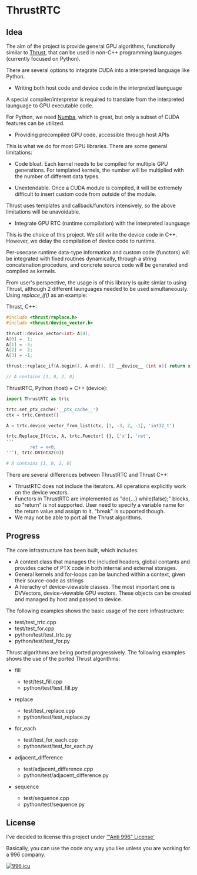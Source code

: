 # ThrustRTC

## Idea

The aim of the project is provide general GPU algorithms, functionally similar to [Thrust](https://github.com/thrust/thrust/),
that can be used in non-C++ programming launguages (currently focused on Python).

There are several options to integrate CUDA into a interpreted language like Python.

* Writing both host code and device code in the interpreted launguage

A special compiler/interpretor is required to translate from the interpreted launguage to GPU executable code.

For Python, we need [Numba](http://numba.pydata.org/numba-doc/0.13/CUDAJit.html), which is great, but only a subset of CUDA features can be utilized.

* Providing precompiled GPU code, accessible through host APIs

This is what we do for most GPU libraries. There are some general limitations:

  * Code bloat. Each kernel needs to be compiled for multiple GPU generations. For templated kernels, the number will be multiplied
    with the number of different data types.

  * Unextendable. Once a CUDA module is compiled, it will be extremely difficult to insert custom code from outside of the module. 

Thrust uses templates and callback/functors intensively, so the above limitations will be unavoidable.

* Integrate GPU RTC (runtime compilation) with the interpreted launguage

This is the choice of this project. We still write the device code in C++. However, we delay the compilation of device code to runtime.

Per-usecase runtime data-type information and custom code (functors) will be integrated with fixed routines dynamically, 
through a string concatenation procedure, and concrete source code will be generated and compiled as kernels. 

From user's perspective, the usage is of this library is quite simlar to using Thrust, although 2 different launguages needed to be used simultaneously. Using _replace_if()_ as an example:

Thrust, C++:

```cpp
#include <thrust/replace.h>
#include <thrust/device_vector.h>

thrust::device_vector<int> A(4);
A[0] =  1;
A[1] = -3;
A[2] =  2;
A[3] = -1;

thrust::replace_if(A.begin(), A.end(), [] __device__ (int x){ return x < 0; }, 0);

// A contains [1, 0, 2, 0]
```

ThrustRTC, Python (host) + C++ (device):

```python
import ThrustRTC as trtc

trtc.set_ptx_cache('__ptx_cache__')
ctx = trtc.Context()

A = trtc.device_vector_from_list(ctx, [1, -3, 2, -1], 'int32_t')

trtc.Replace_If(ctx, A, trtc.Functor( {}, ['x'], 'ret',
'''
         ret = x<0;
'''), trtc.DVInt32(0))

# A contains [1, 0, 2, 0]
```

There are several differences between ThrustRTC and Thrust C++:

* ThrustRTC does not include the iterators. All operations explicitly work on the device vectors.
* Functors in ThrustRTC are implemented as "do{...} while(false);" blocks, so "return" is not supported. 
  User need to specify a variable name for the return value and assign to it. "break" is supported though.
* We may not be able to port all the Thrust algorithms. 

## Progress

The core infrastructure has been built, which includes:

* A context class that manages the included headers, global contants and provides cache of PTX code in both internal and external storages.
* General kernels and for-loops can be launched within a context, given their source-code as strings
* A hierachy of device-viewable classes. The most important one is DVVectors, device-viewable GPU vectors. These objects can be created and managed by host and passed to device. 

The following examples shows the basic usage of the core infrastructure:

* test/test_trtc.cpp
* test/test_for.cpp
* python/test/test_trtc.py
* python/test/test_for.py

Thrust algorithms are being ported progressively.
The following examples shows the use of the ported Thrust algorithms:
* fill
  * test/test_fill.cpp
  * python/test/test_fill.py

* replace
  * test/test_replace.cpp
  * python/test/test_replace.py

* for_each
  * test/test_for_each.cpp
  * python/test/test_for_each.py

* adjacent_difference
  * test/adjacent_difference.cpp
  * python/test/adjacent_difference.py

* sequence
  * test/sequence.cpp
  * python/test/sequence.py

## License 

I've decided to license this project under ['"Anti 996" License'](https://github.com/996icu/996.ICU/blob/master/LICENSE)

Basically, you can use the code any way you like unless you are working for a 996 company.

[![996.icu](https://img.shields.io/badge/link-996.icu-red.svg)](https://996.icu)



